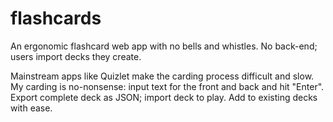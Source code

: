 # flashcards
An ergonomic flashcard web app with no bells and whistles. No back-end; users import decks they create.

Mainstream apps like Quizlet make the carding process difficult and slow. My carding is no-nonsense: input text for the front and back and hit "Enter". Export complete deck as JSON; import deck to play. Add to existing decks with ease.  
